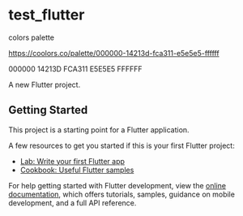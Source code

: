# test_flutter

colors palette

https://coolors.co/palette/000000-14213d-fca311-e5e5e5-ffffff

000000
14213D
FCA311
E5E5E5
FFFFFF


A new Flutter project.

## Getting Started

This project is a starting point for a Flutter application.

A few resources to get you started if this is your first Flutter project:

- [Lab: Write your first Flutter app](https://docs.flutter.dev/get-started/codelab)
- [Cookbook: Useful Flutter samples](https://docs.flutter.dev/cookbook)

For help getting started with Flutter development, view the
[online documentation](https://docs.flutter.dev/), which offers tutorials,
samples, guidance on mobile development, and a full API reference.
